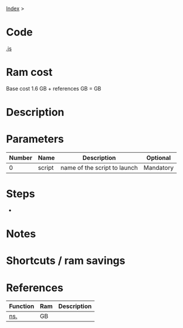 [Index](./index.md) > [](./.md)

# Code
[.js](/scripts/.js)

# Ram cost
Base cost 1.6 GB + references  GB =  GB

# Description


# Parameters
|  Number | Name | Description | Optional |
|  --- | --- | --- | --- |
| 0 | script | name of the script to launch | Mandatory |


# Steps
* 

# Notes


# Shortcuts / ram savings


# References
| Function | Ram | Description |
|  --- | --- | --- |
| [ns.]() |  GB |  |
